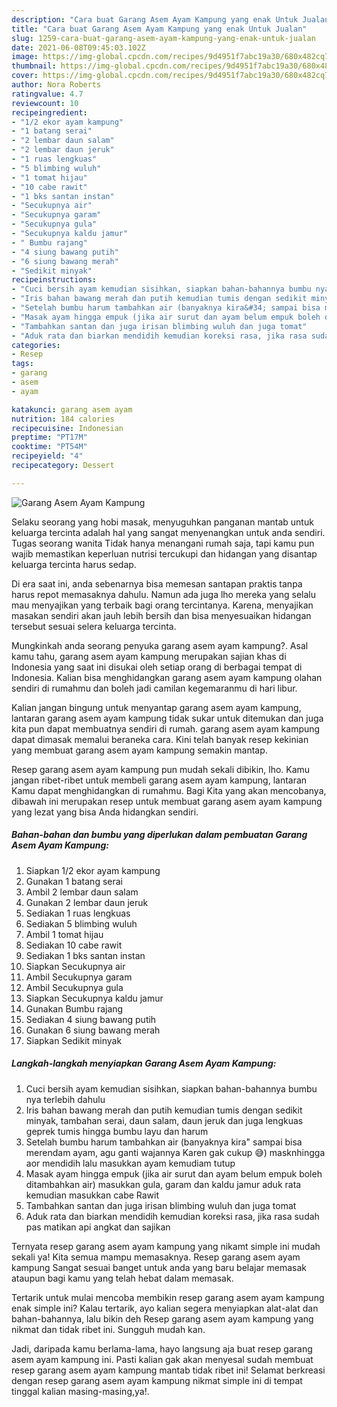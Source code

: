 ```yaml
---
description: "Cara buat Garang Asem Ayam Kampung yang enak Untuk Jualan"
title: "Cara buat Garang Asem Ayam Kampung yang enak Untuk Jualan"
slug: 1259-cara-buat-garang-asem-ayam-kampung-yang-enak-untuk-jualan
date: 2021-06-08T09:45:03.102Z
image: https://img-global.cpcdn.com/recipes/9d4951f7abc19a30/680x482cq70/garang-asem-ayam-kampung-foto-resep-utama.jpg
thumbnail: https://img-global.cpcdn.com/recipes/9d4951f7abc19a30/680x482cq70/garang-asem-ayam-kampung-foto-resep-utama.jpg
cover: https://img-global.cpcdn.com/recipes/9d4951f7abc19a30/680x482cq70/garang-asem-ayam-kampung-foto-resep-utama.jpg
author: Nora Roberts
ratingvalue: 4.7
reviewcount: 10
recipeingredient:
- "1/2 ekor ayam kampung"
- "1 batang serai"
- "2 lembar daun salam"
- "2 lembar daun jeruk"
- "1 ruas lengkuas"
- "5 blimbing wuluh"
- "1 tomat hijau"
- "10 cabe rawit"
- "1 bks santan instan"
- "Secukupnya air"
- "Secukupnya garam"
- "Secukupnya gula"
- "Secukupnya kaldu jamur"
- " Bumbu rajang"
- "4 siung bawang putih"
- "6 siung bawang merah"
- "Sedikit minyak"
recipeinstructions:
- "Cuci bersih ayam kemudian sisihkan, siapkan bahan-bahannya bumbu nya terlebih dahulu"
- "Iris bahan bawang merah dan putih kemudian tumis dengan sedikit minyak, tambahan serai, daun salam, daun jeruk dan juga lengkuas geprek tumis hingga bumbu layu dan harum"
- "Setelah bumbu harum tambahkan air (banyaknya kira&#34; sampai bisa merendam ayam, agu ganti wajannya Karen gak cukup 😅) masknhingga aor mendidih lalu masukkan ayam kemudiam tutup"
- "Masak ayam hingga empuk (jika air surut dan ayam belum empuk boleh ditambahkan air) masukkan gula, garam dan kaldu jamur aduk rata kemudian masukkan cabe Rawit"
- "Tambahkan santan dan juga irisan blimbing wuluh dan juga tomat"
- "Aduk rata dan biarkan mendidih kemudian koreksi rasa, jika rasa sudah pas matikan api angkat dan sajikan"
categories:
- Resep
tags:
- garang
- asem
- ayam

katakunci: garang asem ayam 
nutrition: 184 calories
recipecuisine: Indonesian
preptime: "PT17M"
cooktime: "PT54M"
recipeyield: "4"
recipecategory: Dessert

---
```



![Garang Asem Ayam Kampung](https://img-global.cpcdn.com/recipes/9d4951f7abc19a30/680x482cq70/garang-asem-ayam-kampung-foto-resep-utama.jpg)

Selaku seorang yang hobi masak, menyuguhkan panganan mantab untuk keluarga tercinta adalah hal yang sangat menyenangkan untuk anda sendiri. Tugas seorang  wanita Tidak hanya menangani rumah saja, tapi kamu pun wajib memastikan keperluan nutrisi tercukupi dan hidangan yang disantap keluarga tercinta harus sedap.

Di era  saat ini, anda sebenarnya bisa memesan santapan praktis tanpa harus repot memasaknya dahulu. Namun ada juga lho mereka yang selalu mau menyajikan yang terbaik bagi orang tercintanya. Karena, menyajikan masakan sendiri akan jauh lebih bersih dan bisa menyesuaikan hidangan tersebut sesuai selera keluarga tercinta. 



Mungkinkah anda seorang penyuka garang asem ayam kampung?. Asal kamu tahu, garang asem ayam kampung merupakan sajian khas di Indonesia yang saat ini disukai oleh setiap orang di berbagai tempat di Indonesia. Kalian bisa menghidangkan garang asem ayam kampung olahan sendiri di rumahmu dan boleh jadi camilan kegemaranmu di hari libur.

Kalian jangan bingung untuk menyantap garang asem ayam kampung, lantaran garang asem ayam kampung tidak sukar untuk ditemukan dan juga kita pun dapat membuatnya sendiri di rumah. garang asem ayam kampung dapat dimasak memalui beraneka cara. Kini telah banyak resep kekinian yang membuat garang asem ayam kampung semakin mantap.

Resep garang asem ayam kampung pun mudah sekali dibikin, lho. Kamu jangan ribet-ribet untuk membeli garang asem ayam kampung, lantaran Kamu dapat menghidangkan di rumahmu. Bagi Kita yang akan mencobanya, dibawah ini merupakan resep untuk membuat garang asem ayam kampung yang lezat yang bisa Anda hidangkan sendiri.

<!--inarticleads1-->

##### Bahan-bahan dan bumbu yang diperlukan dalam pembuatan Garang Asem Ayam Kampung:

1. Siapkan 1/2 ekor ayam kampung
1. Gunakan 1 batang serai
1. Ambil 2 lembar daun salam
1. Gunakan 2 lembar daun jeruk
1. Sediakan 1 ruas lengkuas
1. Sediakan 5 blimbing wuluh
1. Ambil 1 tomat hijau
1. Sediakan 10 cabe rawit
1. Sediakan 1 bks santan instan
1. Siapkan Secukupnya air
1. Ambil Secukupnya garam
1. Ambil Secukupnya gula
1. Siapkan Secukupnya kaldu jamur
1. Gunakan  Bumbu rajang
1. Sediakan 4 siung bawang putih
1. Gunakan 6 siung bawang merah
1. Siapkan Sedikit minyak




<!--inarticleads2-->

##### Langkah-langkah menyiapkan Garang Asem Ayam Kampung:

1. Cuci bersih ayam kemudian sisihkan, siapkan bahan-bahannya bumbu nya terlebih dahulu
1. Iris bahan bawang merah dan putih kemudian tumis dengan sedikit minyak, tambahan serai, daun salam, daun jeruk dan juga lengkuas geprek tumis hingga bumbu layu dan harum
1. Setelah bumbu harum tambahkan air (banyaknya kira&#34; sampai bisa merendam ayam, agu ganti wajannya Karen gak cukup 😅) masknhingga aor mendidih lalu masukkan ayam kemudiam tutup
1. Masak ayam hingga empuk (jika air surut dan ayam belum empuk boleh ditambahkan air) masukkan gula, garam dan kaldu jamur aduk rata kemudian masukkan cabe Rawit
1. Tambahkan santan dan juga irisan blimbing wuluh dan juga tomat
1. Aduk rata dan biarkan mendidih kemudian koreksi rasa, jika rasa sudah pas matikan api angkat dan sajikan




Ternyata resep garang asem ayam kampung yang nikamt simple ini mudah sekali ya! Kita semua mampu memasaknya. Resep garang asem ayam kampung Sangat sesuai banget untuk anda yang baru belajar memasak ataupun bagi kamu yang telah hebat dalam memasak.

Tertarik untuk mulai mencoba membikin resep garang asem ayam kampung enak simple ini? Kalau tertarik, ayo kalian segera menyiapkan alat-alat dan bahan-bahannya, lalu bikin deh Resep garang asem ayam kampung yang nikmat dan tidak ribet ini. Sungguh mudah kan. 

Jadi, daripada kamu berlama-lama, hayo langsung aja buat resep garang asem ayam kampung ini. Pasti kalian gak akan menyesal sudah membuat resep garang asem ayam kampung mantab tidak ribet ini! Selamat berkreasi dengan resep garang asem ayam kampung nikmat simple ini di tempat tinggal kalian masing-masing,ya!.

